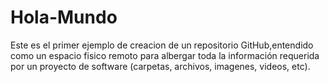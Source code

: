 # Hola-Mundo
Este es el primer ejemplo de creacion de un repositorio GitHub,entendido como un espacio fisico remoto para albergar toda la información requerida por un proyecto de software (carpetas, archivos, imagenes, videos, etc).
